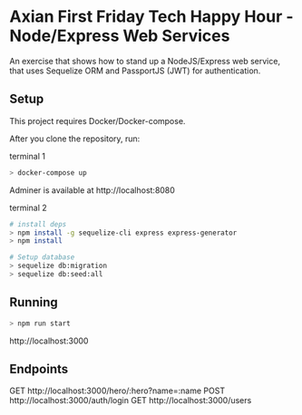 # Axian First Friday Tech Happy Hour - Node/Express Web Services

An exercise that shows how to stand up a NodeJS/Express web service, that uses Sequelize ORM and PassportJS (JWT) for authentication.

## Setup
This project requires Docker/Docker-compose.

After you clone the repository, run:

terminal 1
```sh
> docker-compose up
```

Adminer is available at http://localhost:8080

terminal 2
```sh
# install deps
> npm install -g sequelize-cli express express-generator
> npm install

# Setup database
> sequelize db:migration
> sequelize db:seed:all
```

## Running 

```sh
> npm run start
```

http://localhost:3000

## Endpoints

GET http://localhost:3000/hero/:hero?name=:name
POST http://localhost:3000/auth/login
GET http://localhost:3000/users
